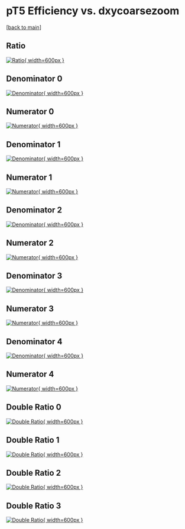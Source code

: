 # pT5 Efficiency vs. dxycoarsezoom

[[back to main](./)]



## Ratio

[![Ratio](../mtv/var/pT5_base_11_0_eff_dxycoarsezoom.png){ width=600px }](../mtv/var/pT5_base_11_0_eff_dxycoarsezoom.pdf)

## Denominator 0

[![Denominator](../mtv/den/pT5_base_11_0_eff_dxycoarsezoom_den0.png){ width=600px }](../mtv/den/pT5_base_11_0_eff_dxycoarsezoom_den0.pdf)

## Numerator 0

[![Numerator](../mtv/num/pT5_base_11_0_eff_dxycoarsezoom_num0.png){ width=600px }](../mtv/num/pT5_base_11_0_eff_dxycoarsezoom_num0.pdf)

## Denominator 1

[![Denominator](../mtv/den/pT5_base_11_0_eff_dxycoarsezoom_den1.png){ width=600px }](../mtv/den/pT5_base_11_0_eff_dxycoarsezoom_den1.pdf)

## Numerator 1

[![Numerator](../mtv/num/pT5_base_11_0_eff_dxycoarsezoom_num1.png){ width=600px }](../mtv/num/pT5_base_11_0_eff_dxycoarsezoom_num1.pdf)

## Denominator 2

[![Denominator](../mtv/den/pT5_base_11_0_eff_dxycoarsezoom_den2.png){ width=600px }](../mtv/den/pT5_base_11_0_eff_dxycoarsezoom_den2.pdf)

## Numerator 2

[![Numerator](../mtv/num/pT5_base_11_0_eff_dxycoarsezoom_num2.png){ width=600px }](../mtv/num/pT5_base_11_0_eff_dxycoarsezoom_num2.pdf)

## Denominator 3

[![Denominator](../mtv/den/pT5_base_11_0_eff_dxycoarsezoom_den3.png){ width=600px }](../mtv/den/pT5_base_11_0_eff_dxycoarsezoom_den3.pdf)

## Numerator 3

[![Numerator](../mtv/num/pT5_base_11_0_eff_dxycoarsezoom_num3.png){ width=600px }](../mtv/num/pT5_base_11_0_eff_dxycoarsezoom_num3.pdf)

## Denominator 4

[![Denominator](../mtv/den/pT5_base_11_0_eff_dxycoarsezoom_den4.png){ width=600px }](../mtv/den/pT5_base_11_0_eff_dxycoarsezoom_den4.pdf)

## Numerator 4

[![Numerator](../mtv/num/pT5_base_11_0_eff_dxycoarsezoom_num4.png){ width=600px }](../mtv/num/pT5_base_11_0_eff_dxycoarsezoom_num4.pdf)

## Double Ratio 0

[![Double Ratio](../mtv/ratio/pT5_base_11_0_eff_dxycoarsezoom_ratio0.png){ width=600px }](../mtv/ratio/pT5_base_11_0_eff_dxycoarsezoom_ratio0.pdf)

## Double Ratio 1

[![Double Ratio](../mtv/ratio/pT5_base_11_0_eff_dxycoarsezoom_ratio1.png){ width=600px }](../mtv/ratio/pT5_base_11_0_eff_dxycoarsezoom_ratio1.pdf)

## Double Ratio 2

[![Double Ratio](../mtv/ratio/pT5_base_11_0_eff_dxycoarsezoom_ratio2.png){ width=600px }](../mtv/ratio/pT5_base_11_0_eff_dxycoarsezoom_ratio2.pdf)

## Double Ratio 3

[![Double Ratio](../mtv/ratio/pT5_base_11_0_eff_dxycoarsezoom_ratio3.png){ width=600px }](../mtv/ratio/pT5_base_11_0_eff_dxycoarsezoom_ratio3.pdf)

